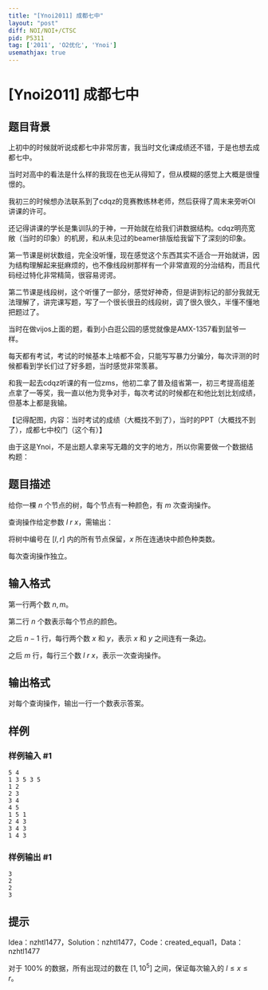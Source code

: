 ```yaml
---
title: "[Ynoi2011] 成都七中"
layout: "post"
diff: NOI/NOI+/CTSC
pid: P5311
tag: ['2011', 'O2优化', 'Ynoi']
usemathjax: true
---
```


# [Ynoi2011] 成都七中
## 题目背景

上初中的时候就听说成都七中非常厉害，我当时文化课成绩还不错，于是也想去成都七中。

当时对高中的看法是什么样的我现在也无从得知了，但从模糊的感觉上大概是很憧憬的。

我初三的时候想办法联系到了cdqz的竞赛教练林老师，然后获得了周末来旁听OI讲课的许可。

还记得讲课的学长是集训队的于神，一开始就在给我们讲数据结构。cdqz明亮宽敞（当时的印象）的机房，和从未见过的beamer排版给我留下了深刻的印象。

第一节课是树状数组，完全没听懂，现在感觉这个东西其实不适合一开始就讲，因为结构理解起来挺麻烦的，也不像线段树那样有一个非常直观的分治结构，而且代码经过特化非常精简，很容易谔谔。

第二节课是线段树，这个听懂了一部分，感觉好神奇，但是讲到标记的部分我就无法理解了，讲完课写题，写了一个很长很丑的线段树，调了很久很久，半懂不懂地把题过了。

当时在做vijos上面的题，看到小白逛公园的感觉就像是AMX-1357看到鼠爷一样。

每天都有考试，考试的时候基本上啥都不会，只能写写暴力分骗分，每次评测的时候都看到学长们过了好多题，当时感觉非常羡慕。

和我一起去cdqz听课的有一位zms，他初二拿了普及组省第一，初三考提高组差点拿了一等奖，我一直以他为竞争对手，每次考试的时候都在和他比划比划成绩，但基本上都是我输。

【记得配图，内容：当时考试的成绩（大概找不到了），当时的PPT（大概找不到了），成都七中校门（这个有）】

由于这是Ynoi，不是出题人拿来写无趣的文字的地方，所以你需要做一个数据结构题：
## 题目描述

给你一棵 $n$ 个节点的树，每个节点有一种颜色，有 $m$ 次查询操作。

查询操作给定参数 $l\ r\ x$，需输出：

将树中编号在 $[l,r]$ 内的所有节点保留，$x$ 所在连通块中颜色种类数。

每次查询操作独立。
## 输入格式

第一行两个数 $n,m$。

第二行 $n$ 个数表示每个节点的颜色。

之后 $n-1$ 行，每行两个数 $x$ 和 $y$，表示 $x$ 和 $y$ 之间连有一条边。

之后 $m$ 行，每行三个数 $l\ r\ x$，表示一次查询操作。
## 输出格式

对每个查询操作，输出一行一个数表示答案。
## 样例

### 样例输入 #1
```
5 4
1 3 5 3 5
1 2
2 3
3 4
4 5
1 5 1
2 4 3
3 4 3
1 4 3
```
### 样例输出 #1
```
3
2
2
3

```
## 提示

Idea：nzhtl1477，Solution：nzhtl1477，Code：created_equal1，Data：nzhtl1477

对于 $100\%$ 的数据，所有出现过的数在 $[1,10^5]$ 之间，保证每次输入的 $l \le x \le r$。
